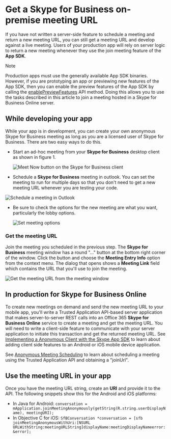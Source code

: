 # Get a Skype for Business on-premise meeting URL

If you have not written a server-side feature to schedule a meeting and return a new meeting URL, you can still get a meeting URL and develop against a live meeting. Users of your production app will rely on server logic to return a new meeting whenever they use the join meeting feature of the **App SDK**.

>[!NOTE]
Production apps must use the generally available App SDK binaries. However, if you are prototyping an app or previewing new features of the App SDK, then you
can enable the preview features of the App SDK by calling the [enablePreviewFeatures](https://ucwa.skype.com/reference/appSDK/Android/com/microsoft/office/sfb/appsdk/ConfigurationManager.html#enablePreviewFeatures()) API method. Doing this allows you
to use the tasks described in this article to join a meeting hosted in a Skype for Business Online server.

## While developing your app

While your app is in development, you can create your own anonymous Skype for Business meeting as long as you are a licensed user of Skype for Business. There are two easy ways to do this.

- Start an ad-hoc meeting from your **Skype for Business** desktop client as shown in figure 1.

  ![Meet Now button on the Skype for Business client](images/meetnow.PNG "Figure 1. Meet Now button on the Skype for Business client")

- Schedule a **Skype for Business** meeting in outlook. You can set the meeting to run for multiple
days so that you don't need to get a new meeting URL whenever you are testing your code.

 ![Schedule a meeting in Outlook](images/outlookmeeting.PNG "Figure 2. Schedule a meeting in Outlook")

- Be sure to check the options for the new meeting are what you want, particularly the lobby options.

  ![Set meeting options](images/meetingoptions.PNG "Figure 3. set meeting options")

### Get the meeting URL

 Join the meeting you scheduled in the previous step. The **Skype for Business** meeting window has a  round "..." button at the  bottom right corner of the window. Click the button and choose the **Meeting Entry Info** option from the context menu. The dialog that opens shows a **Meeting Link** field which contains the URL that you'll use to join the  meeting.  

 ![Get the meeting URL from the meeting window](images/entryinfo.PNG "Figure 4. Get the meeting URL from the meeting window")

## In production for Skype for Business Online

 To create new meetings on demand and send the new meeting URL to your mobile app, you'll  write a Trusted Application API-based server application that makes server-to-server REST calls into an Office 365 **Skype for Business Online** service
 to create a meeting and get the meeting URL. You will need to write a client-side feature to  communicate with your server application to initiate this transaction and get the  returned meeting URL. See [Implementing a Anonymous Client with the Skype App SDK](../Trusted-Application-API/docs/ImplementingAnonymousClientWithSkypeAppSDK.md) to learn about adding client side features to an  Android or iOS mobile device application.

 See [Anonymous Meeting Scheduling](../Trusted-Application-API/docs/AnonymousMeetingSchedule.md) to learn about scheduling a meeting using the Trusted Application API and obtaining a "joinUrl".

## Use the meeting URL in your app

Once you have the meeting URL string, create an **URI** and provide it to the API. The following snippets show this for the Android and iOS platforms:

- In Java for Android: ```conversation = mApplication.joinMeetingAnonymously(getString(R.string.userDisplayName), meetingURI);```
- In Objective C for iOS: ```SfBConversation *conversation = [sfb joinMeetingAnonymousWithUri:[NSURL URLWithString:meetingURLString]displayName:meetingDisplayNameerror:&error];```
